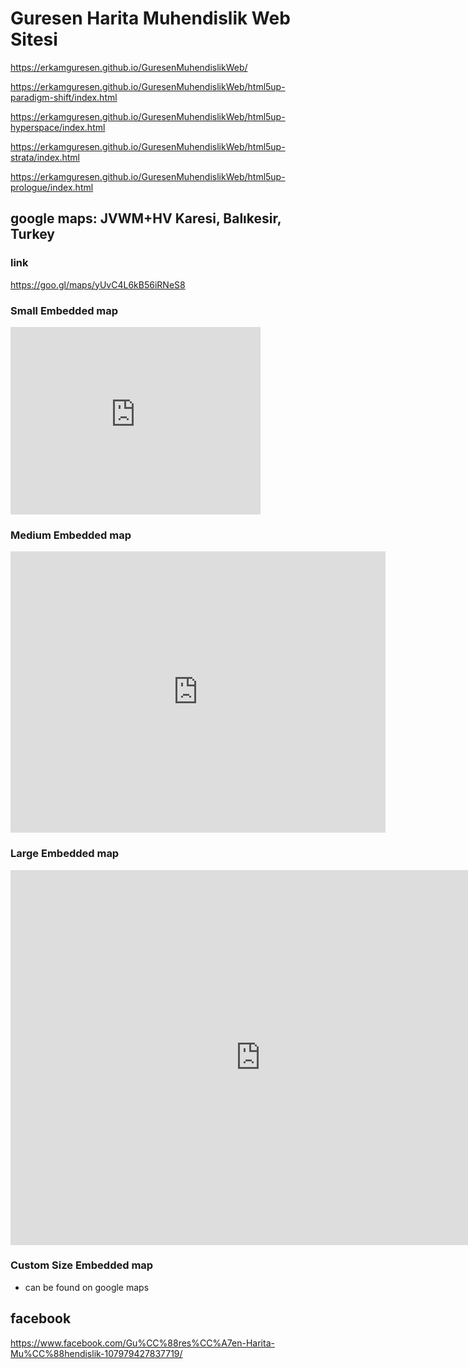 # Guresen Harita Muhendislik Web Sitesi

https://erkamguresen.github.io/GuresenMuhendislikWeb/

https://erkamguresen.github.io/GuresenMuhendislikWeb/html5up-paradigm-shift/index.html

https://erkamguresen.github.io/GuresenMuhendislikWeb/html5up-hyperspace/index.html

https://erkamguresen.github.io/GuresenMuhendislikWeb/html5up-strata/index.html

https://erkamguresen.github.io/GuresenMuhendislikWeb/html5up-prologue/index.html

## google maps: JVWM+HV Karesi, Balıkesir, Turkey

### link

https://goo.gl/maps/yUvC4L6kB56iRNeS8

### Small Embedded map

<iframe src="https://www.google.com/maps/embed?pb=!1m18!1m12!1m3!1d3072.145940735061!2d27.882551115627273!3d39.646429979462006!2m3!1f0!2f0!3f0!3m2!1i1024!2i768!4f13.1!3m3!1m2!1s0x14b7019d703add25%3A0xeab13382c7846d94!2zR8O8cmXFn2VuIEhhcml0YQ!5e0!3m2!1sen!2sbe!4v1619424083787!5m2!1sen!2sbe" width="400" height="300" style="border:0;" allowfullscreen="" loading="lazy"></iframe>

### Medium Embedded map

<iframe src="https://www.google.com/maps/embed?pb=!1m18!1m12!1m3!1d3072.145940735061!2d27.882551115627273!3d39.646429979462006!2m3!1f0!2f0!3f0!3m2!1i1024!2i768!4f13.1!3m3!1m2!1s0x14b7019d703add25%3A0xeab13382c7846d94!2zR8O8cmXFn2VuIEhhcml0YQ!5e0!3m2!1sen!2sbe!4v1619424083787!5m2!1sen!2sbe" width="600" height="450" style="border:0;" allowfullscreen="" loading="lazy"></iframe>

### Large Embedded map

<iframe src="https://www.google.com/maps/embed?pb=!1m18!1m12!1m3!1d3072.145940735061!2d27.882551115627273!3d39.646429979462006!2m3!1f0!2f0!3f0!3m2!1i1024!2i768!4f13.1!3m3!1m2!1s0x14b7019d703add25%3A0xeab13382c7846d94!2zR8O8cmXFn2VuIEhhcml0YQ!5e0!3m2!1sen!2sbe!4v1619424083787!5m2!1sen!2sbe" width="800" height="600" style="border:0;" allowfullscreen="" loading="lazy"></iframe>

### Custom Size Embedded map

- can be found on google maps

## facebook

https://www.facebook.com/Gu%CC%88res%CC%A7en-Harita-Mu%CC%88hendislik-107979427837719/
